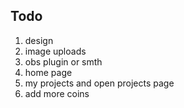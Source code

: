 ## Todo

1. design
2. image uploads
3. obs plugin or smth
4. home page
5. my projects and open projects page
6. add more coins